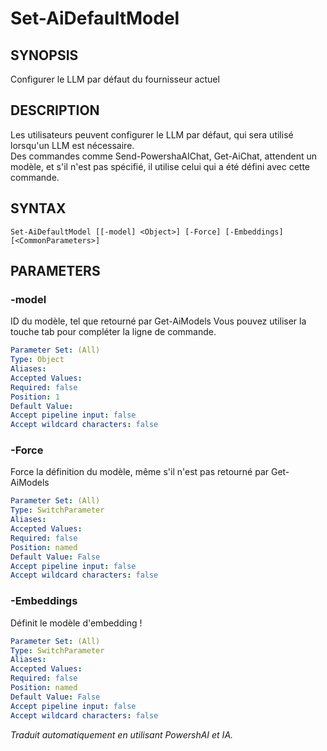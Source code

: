 ﻿---
external help file: powershai-help.xml
schema: 2.0.0
powershai: true
---

# Set-AiDefaultModel

## SYNOPSIS <!--!= @#Synop !-->
Configurer le LLM par défaut du fournisseur actuel

## DESCRIPTION <!--!= @#Desc !-->
Les utilisateurs peuvent configurer le LLM par défaut, qui sera utilisé lorsqu'un LLM est nécessaire.  
Des commandes comme Send-PowershaAIChat, Get-AiChat, attendent un modèle, et s'il n'est pas spécifié, il utilise celui qui a été défini avec cette commande.

## SYNTAX <!--!= @#Syntax !-->

```
Set-AiDefaultModel [[-model] <Object>] [-Force] [-Embeddings] [<CommonParameters>]
```

## PARAMETERS <!--!= @#Params !-->

### -model
ID du modèle, tel que retourné par Get-AiModels
Vous pouvez utiliser la touche tab pour compléter la ligne de commande.

```yml
Parameter Set: (All)
Type: Object
Aliases: 
Accepted Values: 
Required: false
Position: 1
Default Value: 
Accept pipeline input: false
Accept wildcard characters: false
```

### -Force
Force la définition du modèle, même s'il n'est pas retourné par Get-AiModels

```yml
Parameter Set: (All)
Type: SwitchParameter
Aliases: 
Accepted Values: 
Required: false
Position: named
Default Value: False
Accept pipeline input: false
Accept wildcard characters: false
```

### -Embeddings
Définit le modèle d'embedding !

```yml
Parameter Set: (All)
Type: SwitchParameter
Aliases: 
Accepted Values: 
Required: false
Position: named
Default Value: False
Accept pipeline input: false
Accept wildcard characters: false
```


<!--PowershaiAiDocBlockStart-->
_Traduit automatiquement en utilisant PowershAI et IA._
<!--PowershaiAiDocBlockEnd-->
